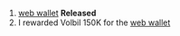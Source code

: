 1. [web wallet](https://sugar.wtf/wallet/#/) **Released** 
2. I rewarded Volbil 150K for the [web wallet](https://sugar.wtf/wallet/#/)
